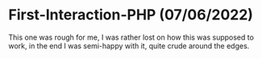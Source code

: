 # First-Interaction-PHP (07/06/2022)
This one was rough for me, I was rather lost on how this was supposed to work, in the end I was semi-happy with it, quite crude around the edges.
